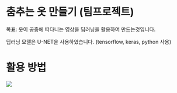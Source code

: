 # 춤추는 옷 만들기 (팀프로젝트)

목표: 옷이 공중에 떠다니는 영상을 딥러닝을 활용하여 만드는것입니다.

딥러닝 모델은 U-NET을 사용하였습니다.
(tensorflow, keras, python 사용)

# 활용 방법
<img src="https://github.com/2Swon/DeepLearning/blob/main/Project/스탑모션/img/1.png">
